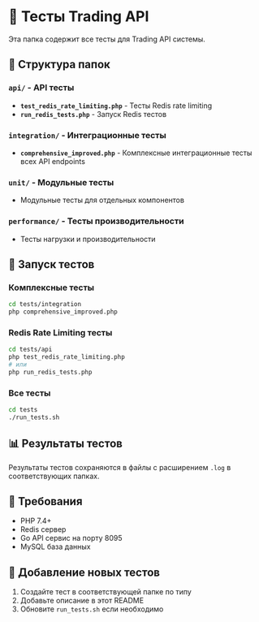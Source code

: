 # 🧪 Тесты Trading API

Эта папка содержит все тесты для Trading API системы.

## 📁 Структура папок

### `api/` - API тесты
- **`test_redis_rate_limiting.php`** - Тесты Redis rate limiting
- **`run_redis_tests.php`** - Запуск Redis тестов

### `integration/` - Интеграционные тесты
- **`comprehensive_improved.php`** - Комплексные интеграционные тесты всех API endpoints

### `unit/` - Модульные тесты
- Модульные тесты для отдельных компонентов

### `performance/` - Тесты производительности
- Тесты нагрузки и производительности

## 🚀 Запуск тестов

### Комплексные тесты
```bash
cd tests/integration
php comprehensive_improved.php
```

### Redis Rate Limiting тесты
```bash
cd tests/api
php test_redis_rate_limiting.php
# или
php run_redis_tests.php
```

### Все тесты
```bash
cd tests
./run_tests.sh
```

## 📊 Результаты тестов

Результаты тестов сохраняются в файлы с расширением `.log` в соответствующих папках.

## 🔧 Требования

- PHP 7.4+
- Redis сервер
- Go API сервис на порту 8095
- MySQL база данных

## 📝 Добавление новых тестов

1. Создайте тест в соответствующей папке по типу
2. Добавьте описание в этот README
3. Обновите `run_tests.sh` если необходимо

